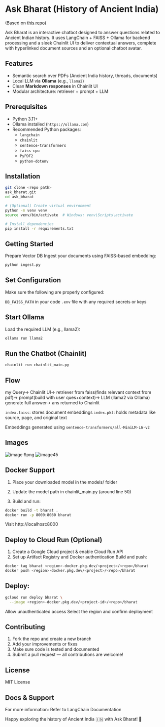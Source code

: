 # Ask Bharat (History of Ancient India)

(Based on [this repo](https://github.com/AIAnytime/Llama2-Medical-Chatbot/blob/main/README.md))

Ask Bharat is an interactive chatbot designed to answer questions related to Ancient Indian history. It uses LangChain + FAISS + Ollama for backend processing and a sleek Chainlit UI to deliver contextual answers, complete with hyperlinked document sources and an optional chatbot avatar.

## Features

- Semantic search over PDFs (Ancient India history, threads, documents)
- Local LLM via **Ollama** (e.g., `llama2`)
- Clean **Markdown responses** in Chainlit UI
- Modular architecture: retriever + prompt + LLM

## Prerequisites

- Python 3.11+
- Ollama installed (`https://ollama.com`)
- Recommended Python packages:
  - `langchain`
  - `chainlit`
  - `sentence-transformers`
  - `faiss-cpu`
  - `PyPDF2`
  - `python-dotenv`

## Installation

```bash
git clone <repo path>
ask_bharat.git
cd ask_bharat

# (Optional) Create virtual environment
python -m venv venv
source venv/bin/activate  # Windows: venv\Scripts\activate

# Install dependencies
pip install -r requirements.txt
```

## Getting Started

Prepare Vector DB
Ingest your documents using FAISS-based embedding:

```bash
python ingest.py
```

## Set Configuration

Make sure the following are properly configured:

`DB_FAISS_PATH` in your code
`.env` file with any required secrets or keys

## Start Ollama

Load the required LLM (e.g., llama2):

```bash
ollama run llama2
```

## Run the Chatbot (Chainlit)

```bash
chainlit run chainlit_main.py
```

## Flow

my Query→ Chainlit UI→ retriever from faiss(finds relevant context from pdf)→ prompt(build with user ques+context)→ LLM (llama2 via Ollama) generate full answer→ ans returned to Chainlit

`index.faiss`: stores document embeddings
`index.pkl`: holds metadata like source, page, and original text

Embeddings generated using `sentence-transformers/all-MiniLM-L6-v2`

## Images

![image 9png](https://github.com/user-attachments/assets/c6580883-85fc-498d-b134-ad3ceae42b6d)
![image45](https://github.com/user-attachments/assets/419ede79-4f26-435a-9a67-743b355186f3)

## Docker Support

1. Place your downloaded model in the models/ folder
2. Update the model path in chainlit_main.py (around line 50)

3. Build and run:

```bash
docker build -t bharat .
docker run -p 8000:8080 bharat
```

Visit http://localhost:8000

## Deploy to Cloud Run (Optional)

1. Create a Google Cloud project & enable Cloud Run API
2. Set up Artifact Registry and Docker authentication
   Build and push:

```bash
docker tag bharat <region>-docker.pkg.dev/<project>/<repo>/bharat
docker push <region>-docker.pkg.dev/<project>/<repo>/bharat
```

## Deploy:

```bash
gcloud run deploy bharat \
  --image <region>-docker.pkg.dev/<project-id>/<repo>/bharat
```

Allow unauthenticated access
Select the region and confirm deployment

## Contributing

1. Fork the repo and create a new branch
2. Add your improvements or fixes
3. Make sure code is tested and documented
4. Submit a pull request — all contributions are welcome!

## License

MIT License

## Docs & Support

For more information:
Refer to LangChain Documentation

Happy exploring the history of Ancient India 🇮🇳 with Ask Bharat! 🚀

```

```
